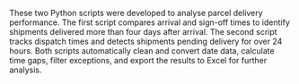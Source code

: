 These two Python scripts were developed to analyse parcel delivery performance.
The first script compares arrival and sign-off times to identify shipments delivered more than four days after arrival.
The second script tracks dispatch times and detects shipments pending delivery for over 24 hours.
Both scripts automatically clean and convert date data, calculate time gaps, filter exceptions, and export the results to Excel for further analysis.
